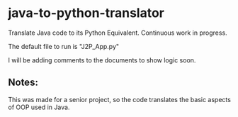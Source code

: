 # java-to-python-translator
Translate Java code to its Python Equivalent. Continuous work in progress.

The default file to run is "J2P_App.py"


I will be adding comments to the documents to show logic soon.

## Notes:

This was made for a senior project, so the code translates the basic aspects of OOP used in Java.
